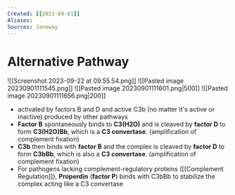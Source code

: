 ```yaml
---
Created: [[2023-09-01]]
Aliases: 
Sources: Janeway
---
```

# Alternative Pathway
![[Screenshot 2023-09-22 at 09.55.54.png]]
![[Pasted image 20230901111545.png]]
![[Pasted image 20230901111601.png|500]]
![[Pasted image 20230901111656.png|200]]

- activated by factors B and D and active C3b (no matter it's active or inactive) produced by other pathways
- **Factor B** spontaneously binds to **C3(H2O)** and is cleaved by **factor D** to form **C3(H2O)Bb**, which is a **C3 convertase**. (amplification of complement fixation)
- **C3b** then binds with **factor B** and the complex is cleaved by **factor D** to form **C3bBb**, which is also a **C3 convertase**. (amplification of complement fixation)
- For pathogens lacking complement-regulatory proteins ([[Complement Regulation]]), **Properdin** (**factor P**) binds with C3bBb to stabilize the complex acting like a C3 convertase

